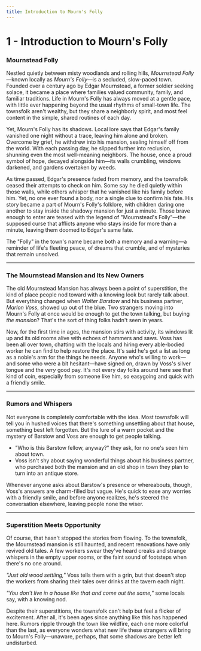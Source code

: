 ```yaml
---
title: Introduction to Mourn's Folly
---
```



# 1 - Introduction to Mourn's Folly

### Mournstead Folly

Nestled quietly between misty woodlands and rolling hills, *Mournstead Folly*—known locally as *Mourn's Folly*—is a secluded, slow-paced town. Founded over a century ago by Edgar Mournstead, a former soldier seeking solace, it became a place where families valued community, family, and familiar traditions. Life in Mourn's Folly has always moved at a gentle pace, with little ever happening beyond the usual rhythms of small-town life. The townsfolk aren't wealthy, but they share a neighborly spirit, and most feel content in the simple, shared routines of each day.

Yet, Mourn's Folly has its shadows. Local lore says that Edgar's family vanished one night without a trace, leaving him alone and broken. Overcome by grief, he withdrew into his mansion, sealing himself off from the world. With each passing day, he slipped further into reclusion, shunning even the most well-meaning neighbors. The house, once a proud symbol of hope, decayed alongside him—its walls crumbling, windows darkened, and gardens overtaken by weeds.

As time passed, Edgar's presence faded from memory, and the townsfolk ceased their attempts to check on him. Some say he died quietly within those walls, while others whisper that he vanished like his family before him. Yet, no one ever found a body, nor a single clue to confirm his fate. His story became a part of Mourn's Folly's folklore, with children daring one another to stay inside the shadowy mansion for just a minute. Those brave enough to enter are teased with the legend of "Mournstead's Folly"—the supposed curse that afflicts anyone who stays inside for more than a minute, leaving them doomed to Edgar's same fate.

The "Folly" in the town's name became both a memory and a warning—a reminder of life's fleeting peace, of dreams that crumble, and of mysteries that remain unsolved.

---

### The Mournstead Mansion and Its New Owners

The old Mournstead Mansion has always been a point of superstition, the kind of place people nod toward with a knowing look but rarely talk about. But everything changed when *Walter Barstow* and his business partner, *Marlon Voss*, showed up out of the blue. Two strangers moving into Mourn's Folly at once would be enough to get the town talking, but buying *the mansion*? That's the sort of thing folks hadn't seen in years.

Now, for the first time in ages, the mansion stirs with activity, its windows lit up and its old rooms alive with echoes of hammers and saws. Voss has been all over town, chatting with the locals and hiring every able-bodied worker he can find to help restore the place. It's said he's got a list as long as a noble's arm for the things he needs. Anyone who's willing to work—and some who were a bit hesitant—have signed on, drawn by Voss's silver tongue and the *very* good pay. It's not every day folks around here see that kind of coin, especially from someone like him, so easygoing and quick with a friendly smile.

---

### Rumors and Whispers

Not everyone is completely comfortable with the idea. Most townsfolk will tell you in hushed voices that there's something unsettling about that house, something best left forgotten. But the lure of a warm pocket and the mystery of Barstow and Voss are enough to get people talking. 

- "Who is this Barstow fellow, anyway?" they ask, for no one's seen him about town.  
- Voss isn't shy about saying wonderful things about his business partner, who purchased both the mansion and an old shop in town they plan to turn into an antique store.  

Whenever anyone asks about Barstow's presence or whereabouts, though, Voss's answers are charm-filled but vague. He's quick to ease any worries with a friendly smile, and before anyone realizes, he's steered the conversation elsewhere, leaving people none the wiser.

---

### Superstition Meets Opportunity

Of course, that hasn't stopped the stories from flowing. To the townsfolk, the Mournstead mansion is still haunted, and recent renovations have only revived old tales. A few workers swear they've heard creaks and strange whispers in the empty upper rooms, or the faint sound of footsteps when there's no one around. 

*"Just old wood settling,"* Voss tells them with a grin, but that doesn't stop the workers from sharing their tales over drinks at the tavern each night.  

*"You don't live in a house like that and come out the same,"* some locals say, with a knowing nod.

Despite their superstitions, the townsfolk can't help but feel a flicker of excitement. After all, it's been ages since anything like this has happened here. Rumors ripple through the town like wildfire, each one more colorful than the last, as everyone wonders what new life these strangers will bring to Mourn's Folly—unaware, perhaps, that some shadows are better left undisturbed.
